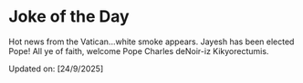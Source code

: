 # Joke of the Day

<!-- #joke -->
Hot news from the Vatican...white smoke appears. Jayesh has been elected Pope! All ye of faith, welcome Pope Charles deNoir-iz Kikyorectumis.

Updated on: [24/9/2025]
<!-- #jokeEnd -->
